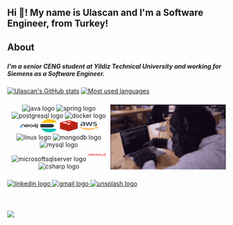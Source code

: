 <h2 align="left">Hi 👋! My name is Ulascan and I'm a Software Engineer, from Turkey!</h2>

###

<h2 align="left">About</h2>

###

<h5 align="left">I'm a senior CENG student at Yildiz Technical University and working for Siemens as a Software Engineer.<br></h5>

###



[![Ulascan's GitHub stats](https://github-readme-stats.vercel.app/api?hide_title=false&hide_rank=false&show_icons=true&include_all_commits=true&count_private=true&disable_animations=false&theme=tokyonight&locale=en&hide_border=true&username=ulascankilic)](https://github.com/ulascankilic)
[![Most used languages](https://github-readme-stats.vercel.app/api/top-langs?locale=en&hide_title=false&layout=compact&card_width=320&langs_count=5&theme=tokyonight&hide_border=true&username=ulascankilic)](https://github.com/ulascankilic)
 

###

<img align="right" height="150" src="https://github.com/UlascanKilic/ulascankilic/blob/master/programmer-code.gif"  />

###

<div align="center">
   <img src="https://cdn.jsdelivr.net/gh/devicons/devicon/icons/java/java-original.svg" height="30" width="42" alt="java logo"  />
   <img src="https://cdn.jsdelivr.net/gh/devicons/devicon/icons/spring/spring-original.svg" height="30" width="42" alt="spring logo"  />
   <img src="https://cdn.jsdelivr.net/gh/devicons/devicon/icons/postgresql/postgresql-original.svg" height="30" width="42" alt="postgresql logo"  />
   <img src="https://cdn.jsdelivr.net/gh/devicons/devicon/icons/docker/docker-original.svg" height="30" width="42" alt="docker logo"  />
   <img src="https://github.com/devicons/devicon/blob/v2.16.0/icons/neo4j/neo4j-original-wordmark.svg" height="30" width="42" alt="neo4j logo"  />
   <img src="https://github.com/devicons/devicon/blob/v2.16.0/icons/elasticsearch/elasticsearch-original.svg" height="30" width="42" alt="elastic logo"  />
   <img src="https://github.com/devicons/devicon/blob/v2.16.0/icons/redis/redis-original.svg" height="30" width="42" alt="redis logo"  />
   <img src="https://github.com/devicons/devicon/blob/v2.16.0/icons/amazonwebservices/amazonwebservices-original-wordmark.svg" height="30" width="42" alt="aws logo"  />
   <img src="https://cdn.jsdelivr.net/gh/devicons/devicon/icons/linux/linux-original.svg" height="30" width="42" alt="linux logo"  />
   <img src="https://cdn.jsdelivr.net/gh/devicons/devicon/icons/mongodb/mongodb-original.svg" height="30" width="42" alt="mongodb logo"  />
   <img src="https://cdn.jsdelivr.net/gh/devicons/devicon/icons/mysql/mysql-original.svg" height="30" width="42" alt="mysql logo"  />
   <img src="https://cdn.jsdelivr.net/gh/devicons/devicon/icons/microsoftsqlserver/microsoftsqlserver-plain.svg" height="30" width="42" alt="microsoftsqlserver logo"  />
   <img src="https://github.com/devicons/devicon/blob/v2.16.0/icons/oracle/oracle-original.svg" height="30" width="42" alt="oracle logo"  />
   <img src="https://cdn.jsdelivr.net/gh/devicons/devicon/icons/csharp/csharp-original.svg" height="30" width="42" alt="csharp logo"  />
 
</div>

###

<div align="left">
  <a href="https://www.linkedin.com/in/ulascan/" target="_blank">
    <img src="https://img.shields.io/static/v1?message=LinkedIn&logo=linkedin&label=&color=0077B5&logoColor=white&labelColor=&style=for-the-badge" height="35" alt="linkedin logo"  />
  </a>
  <a href="mailto:ulascank1@gmail.com" target="_blank">
    <img src="https://img.shields.io/static/v1?message=Gmail&logo=gmail&label=&color=D14836&logoColor=white&labelColor=&style=for-the-badge" height="35" alt="gmail logo"  />
  </a>
  <a href="https://leetcode.com/UlascanKilic/" target="_blank">
    <img src="https://img.shields.io/static/v1?message=LEETCODE&logo=unsplash&label=&color=134&logoColor=white&labelColor=&style=for-the-badge" height="35" alt="unsplash logo"  />
  </a>
</div>

###

<br clear="both">

![](https://komarev.com/ghpvc/?username=UlascanKilic&style=flat-square)


###
